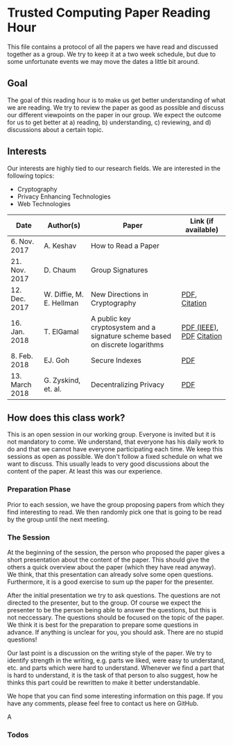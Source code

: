 # Trusted Computing Paper Reading Hour

This file contains a protocol of all the papers we have read and discussed together as a group. We try to keep it at a two week schedule, but due to some unfortunate events we may move the dates a little bit around.

## Goal

The goal of this reading hour is to make us get better understanding of what we are reading. We try to review the paper as good as possible and discuss our different viewpoints on the paper in our group. We expect the outcome for us to get better at a) reading, b) understanding, c) reviewing, and d) discussions about a certain topic.

## Interests

Our interests are highly tied to our research fields. We are interested in the following topics:

* Cryptography
* Privacy Enhancing Technologies
* Web Technologies

| Date           | Author(s)                | Paper                          | Link (if available) |
| -------------- | ------------------------ | ------------------------------ | ------------------- |
| 6. Nov. 2017   | A. Keshav                | How to Read a Paper            |                     |
| 21. Nov. 2017  | D. Chaum                 | Group Signatures               |                     |
| 12. Dec. 2017  | W. Diffie, M. E. Hellman | New Directions in Cryptography | [PDF](https://www-ee.stanford.edu/~hellman/publications/24.pdf), [Citation](https://dl.acm.org/citation.cfm?id=2269104) |
| 16. Jan. 2018  | T. ElGamal               | A public key cryptosystem and a signature scheme based on discrete logarithms  | [PDF (IEEE)](http://ieeexplore.ieee.org/stamp/stamp.jsp?arnumber=1057074), [PDF](http://people.csail.mit.edu/alinush/6.857-spring-2015/papers/elgamal.pdf) [Citation](https://dl.acm.org/citation.cfm?id=19478.19480) |
| 8. Feb. 2018   | EJ. Goh                  | Secure Indexes | [PDF](https://eprint.iacr.org/2003/216.pdf) |
| 13. March 2018 | G. Zyskind, et. al.      | Decentralizing Privacy | [PDF](https://homepage.cs.uiowa.edu/~ghosh/blockchain.pdf) |



## How does this class work?
This is an open session in our working group. Everyone is invited but it is not mandatory to come. We understand, that everyone has his daily work to do and that we cannot have everyone participating each time.
We keep this sessions as open as possible. We don't follow a fixed schedule on what we want to discuss. This usually leads to very good discussions about the content of the paper. At least this was our experience.

### Preparation Phase

Prior to each session, we have the group proposing papers from which they find interesting to read. We then randomly pick one that is going to be read by the group until the next meeting.

### The Session
At the beginning of the session, the person who proposed the paper gives a short presentation about the content of the paper. This should give the others a quick overview about the paper (which they have read anyway). We think, that this presentation can already solve some open questions. Furthermore, it is a good exercise to sum up the paper for the presenter.

After the initial presentation we try to ask questions. The questions are not directed to the presenter, but to the group. Of course we expect the presenter to be the person being able to answer the questions, but this is not neccessary. The questions should be focused on the topic of the paper. We think it is best for the preparation to prepare some questions in advance. If anything is unclear for you, you should ask. There are no stupid questions!

Our last point is a discussion on the writing style of the paper. We try to identify strength in the writing, e.g. parts we liked, were easy to understand, etc. and parts which were hard to understand. Whenever we find a part that is hard to understand, it is the task of that person to also suggest, how he thinks this part could be rewritten to make it better understandable.

We hope that you can find some interesting information on this page. If you have any comments, please feel free to contact us here on GitHub.

A
### Todos
